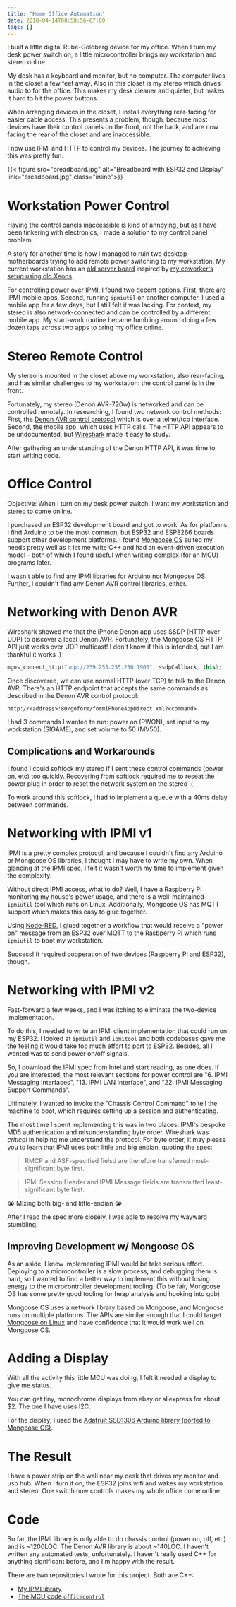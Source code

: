 ```yaml
---
title: "Home Office Automation"
date: 2018-04-14T08:58:56-07:00
tags: []
---
```


I built a little digital Rube-Goldberg device for my office. When I turn my desk power switch on, a little microcontroller brings my workstation and stereo online.

My desk has a keyboard and monitor, but no computer. The computer lives in the closet a few feet away. Also in this closet is my stereo which drives audio to for the office. This makes my desk cleaner and quieter, but makes it hard to hit the power buttons.

When arranging devices in the closet, I install everything rear-facing for easier cable access. This presents a problem, though, because most devices have their control panels on the front, not the back, and are now facing the rear of the closet and are inaccessible.

I now use IPMI and HTTP to control my devices. The journey to achieving this was pretty fun.

{{< figure src="breadboard.jpg" alt="Breadboard with ESP32 and Display"  link="breadboard.jpg" class="inline">}} 
# Workstation Power Control

Having the control panels inaccessible is kind of annoying, but as I have been tinkering with electronics, I made a solution to my control panel problem.

A story for another time is how I managed to ruin two desktop motherboards trying to add remote power switching to my workstation. My current workstation has an [old server board](https://ark.intel.com/products/66133/Intel-Server-Board-S2600CP2J) inspired by [my coworker's setup using old Xeons](https://polyfractal.com/post/4-node-open-compute-cluster/).

For controlling power over IPMI, I found two decent options. First, there are IPMI mobile apps. Second, running `ipmiutil` on another computer. I used a mobile app for a few days, but I still felt it was lacking. For context, my stereo is also network-connected and can be controlled by a different mobile app. My start-work routine became fumbling around doing a few dozen taps across two apps to bring my office online.

# Stereo Remote Control

My stereo is mounted in the closet above my workstation, also rear-facing, and has similar challenges to my workstation: the control panel is in the front.

Fortunately, my stereo (Denon AVR-720w) is networked and can be controlled remotely. In researching, I found two network control methods: First, the [Denon AVR control protocol](https://duckduckgo.com/?q=denon+avr+control+protocol+pdf&t=hf&ia=web) which is over a telnet/tcp interface. Second, the mobile app, which uses HTTP calls. The HTTP API appears to be undocumented, but [Wireshark](https://www.wireshark.org/) made it easy to study.

After gathering an understanding of the Denon HTTP API, it was time to start writing code.

# Office Control 

Objective: When I turn on my desk power switch, I want my workstation and stereo to come online.

I purchased an ESP32 development board and got to work. As for platforms, I find Arduino to be the most common, but ESP32 and ESP8266 boards support other development platforms. I found [Mongoose OS](https://mongoose-os.com/) suited my needs pretty well as it let me write C++ and had an event-driven execution model - both of which I found useful when writing complex (for an MCU) programs later.

I wasn't able to find any IPMI libraries for Arduino nor Mongoose OS. Further, I couldn't find any Denon AVR control libraries, either.

# Networking with Denon AVR

Wireshark showed me that the iPhone Denon app uses SSDP (HTTP over UDP) to discover a local Denon AVR. Fortunately, the Mongoose OS HTTP API just works over UDP multicast! I don't know if this is intended, but I am thankful it works :)

```c++
mgos_connect_http("udp://239.255.255.250:1900", ssdpCallback, this);
```

Once discovered, we can use normal HTTP (over TCP) to talk to the Denon AVR. There's an HTTP endpoint that accepts the same commands as described in the Denon AVR control protocol:

```
http://<address>:80/goform/formiPhoneAppDirect.xml?<command>
```

I had 3 commands I wanted to run: power on (PWON), set input to my workstation (SIGAME), and set volume to 50 (MV50).

## Complications and Workarounds

I found I could softlock my stereo if I sent these control commands (power on, etc) too quickly. Recovering from softlock required me to reseat the power plug in order to reset the network system on the stereo :(

To work around this softlock, I had to implement a queue with a 40ms delay between commands.

# Networking with IPMI v1

IPMI is a pretty complex protocol, and because I couldn't find any Arduino or Mongoose OS libraries, I thought I may have to write my own. When glancing at the [IPMI spec](https://www.intel.com/content/www/us/en/servers/ipmi/ipmi-second-gen-interface-spec-v2-rev1-1.html), I felt it wasn't worth my time to implement given the complexity.

Without direct IPMI access, what to do? Well, I have a Raspberry Pi monitoring my house's power usage, and there is a well-maintained `ipmiutil` tool which runs on Linux. Additionally, Mongoose OS has MQTT support which makes this easy to glue together. 

Using [Node-RED](https://nodered.org/), I glued together a workflow that would receive a "power on" message from an ESP32 over MQTT to the Rasbperry Pi which runs `ipmiutil` to boot my workstation.

Success! It required cooperation of two devices (Raspberry Pi and ESP32), though.

# Networking with IPMI v2

Fast-forward a few weeks, and I was itching to eliminate the two-device implementation.

To do this, I needed to write an IPMI client implementation that could run on my ESP32. I looked at `ipmiutil` and `ipmitool` and both codebases gave me the feeling it would take too much effort to port to ESP32. Besides, all I wanted was to send power on/off signals.

So, I download the IPMI spec from Intel and start reading, as one does. If you are interested, the most relevant sections for power control are "6. IPMI Messaging Interfaces", "13. IPMI LAN Interface", and "22. IPMI Messaging Support Commands". 

Ultimately, I wanted to invoke the "Chassis Control Command" to tell the machine to boot, which requires setting up a session and authenticating.

The most time I spent implementing this was in two places: IPMI's bespoke MD5 authentication and misunderstanding byte order. Wireshark was *critical* in helping me understand the protocol. For byte order, it may please you to learn that IPMI uses both little and big endian, quoting the spec:

> RMCP and ASF-specified fielsd are therefore transferred most-significant byte first.

> IPMI Session Header and IPMI Message fields are transmitted least-significant byte first.

😭 Mixing both big- and little-endian 😭

After I read the spec more closely, I was able to resolve my wayward stumbling.

## Improving Development w/ Mongoose OS

As an aside, I knew implementing IPMI would be take serious effort. Deploying to a microcontroller is a slow process, and debugging them is hard, so I wanted to find a better way to implement this without losing energy to the microcontroller development tooling. (To be fair, Mongoose OS has some pretty good tooling for heap analysis and hooking into gdb)

Mongoose OS uses a network library based on Mongoose, and Mongoose runs on multiple platforms. The APIs are similar enough that I could target [Mongoose on Linux](https://github.com/jordansissel/ipmi/blob/master/linux/main.cpp) and have confidence that it would work well on Mongoose OS.

# Adding a Display

With all the activity this little MCU was doing, I felt it needed a display to give me status.

You can get tiny, monochrome displays from ebay or aliexpress for about $2. The one I have uses I2C.

For the display, I used the [Adafruit SSD1306 Arduino library (ported to Mongoose OS)](https://github.com/mongoose-os-libs/arduino-adafruit-ssd1306).

# The Result

I have a power strip on the wall near my desk that drives my monitor and usb hub. When I turn it on, the ESP32 joins wifi and wakes my workstation and stereo. One switch now controls makes my whole office come online.

# Code

So far, the IPMI library is only able to do chassis control (power on, off, etc) and is ~1200LOC. The Denon AVR library is about ~140LOC. I haven't written any automated tests, unfortunately. I haven't really used C++ for anything significant before, and I'm happy with the result.

There are two repositories I wrote for this project. Both are C++:

* [My IPMI library](https://github.com/jordansissel/ipmi)
* [The MCU code `officecontrol`](https://github.com/jordansissel/officecontrol)